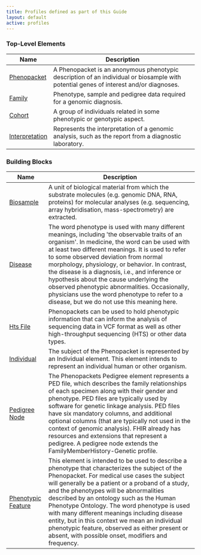 ```yaml
---
title: Profiles defined as part of this Guide
layout: default
active: profiles
---
```


<!-- { :.no_toc } -->

### Top-Level Elements

<table>
<thead>
<tr>
<th>Name</th>
<th>Description</th>
</tr>
</thead>
<tbody>

<tr>
<td><a href="StructureDefinition-Phenopacket.html">Phenopacket</a></td>
<td>A Phenopacket is an anonymous phenotypic description of an individual or biosample with potential genes of interest and/or diagnoses. </td>
</tr>
<tr>
<td><a href="StructureDefinition-Family.html">Family</a></td>
<td>Phenotype, sample and pedigree data required for a genomic diagnosis.</td>
</tr>
<tr>
<td><a href="StructureDefinition-Cohort.html">Cohort</a></td>
<td>A group of individuals related in some phenotypic or genotypic aspect.</td>
</tr>
<tr>
<td><a href="StructureDefinition-Interpretation.html">Interpretation</a></td>
<td>Represents the interpretation of a genomic analysis, such as the report from a diagnostic laboratory.</td>
</tr>

</tbody>
</table>

### Building Blocks

<table>
<thead>
<tr>
<th>Name</th>
<th>Description</th>
</tr>
</thead>
<tbody>

<tr>
<td><a href="StructureDefinition-Biosample.html">Biosample</a></td>
<td>A unit of biological material from which the substrate molecules (e.g. genomic DNA, RNA, proteins) for molecular analyses (e.g. sequencing, array hybridisation, mass-spectrometry) are extracted.</td>
</tr>
<tr>
<td><a href="StructureDefinition-Disease.html">Disease</a></td>
<td>The word phenotype is used with many different meanings, including 'the observable traits of an organism'. In medicine, the word can be used with at least two different meanings. It is used to refer to some observed deviation from normal morphology, physiology, or behavior. In contrast, the disease is a diagnosis, i.e., and inference or hypothesis about the cause underlying the observed phenotypic abnormalities. Occasionally, physicians use the word phenotype to refer to a disease, but we do not use this meaning here.</td>
</tr>
<tr>
<td><a href="StructureDefinition-HtsFile.html">Hts File</a></td>
<td>Phenopackets can be used to hold phenotypic information that can inform the analysis of sequencing data in VCF format as well as other high-throughput sequencing (HTS) or other data types.</td>
</tr>
<tr>
<td><a href="StructureDefinition-Individual.html">Individual</a></td>
<td>The subject of the Phenopacket is represented by an Individual element. This element intends to represent an individual human or other organism.</td>
</tr>
<tr>
<td><a href="StructureDefinition-PedigreeNode.html">Pedigree Node</a></td>
<td>The Phenopackets Pedigree element represents a PED file, which describes the family relationships of each specimen along with their gender and phenotype. PED files are typically used by software for genetic linkage analysis. PED files have six mandatory columns, and additional optional columns (that are typically not used in the context of genomic analysis). FHIR already has resources and extensions that represent a pedigree. A pedigree node extends the FamilyMemberHistory-Genetic profile.</td>
</tr>
<tr>
<td><a href="StructureDefinition-PhenotypicFeature.html">Phenotypic Feature</a></td>
<td>This element is intended to be used to describe a phenotype that characterizes the subject of the Phenopacket. For medical use cases the subject will generally be a patient or a proband of a study, and the phenotypes will be abnormalities described by an ontology such as the Human Phenotype Ontology. The word phenotype is used with many different meanings including disease entity, but in this context we mean an individual phenotypic feature, observed as either present or absent, with possible onset, modifiers and frequency.</td>
</tr>

</tbody>
</table>
